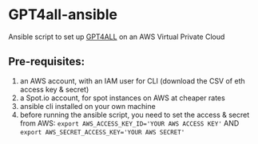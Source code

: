 # GPT4all-ansible
Ansible script to set up [GPT4ALL](https://github.com/nomic-ai/gpt4all) on an AWS Virtual Private Cloud
## Pre-requisites:
1. an AWS account, with an IAM user for CLI (download the CSV of eth access key & secret)
2. a Spot.io account, for spot instances on AWS at cheaper rates
3. ansible cli installed on your own machine
4. before running the ansible script, you need to set the access & secret from AWS:
```export AWS_ACCESS_KEY_ID='YOUR AWS ACCESS KEY'``` AND
```export AWS_SECRET_ACCESS_KEY='YOUR AWS SECRET'```

